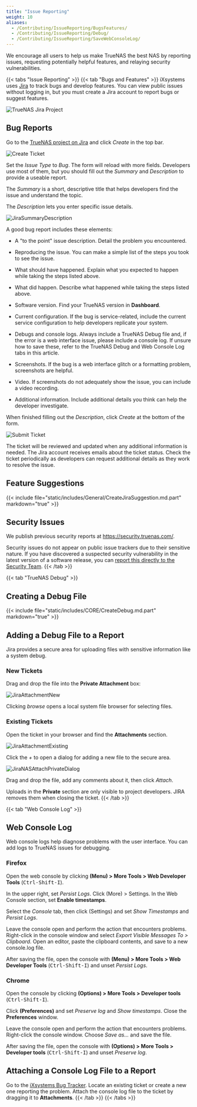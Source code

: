 ```yaml
---
title: "Issue Reporting"
weight: 10
aliases:
  - /Contributing/IssueReporting/BugsFeatures/
  - /Contributing/IssueReporting/Debug/
  - /Contributing/IssueReporting/SaveWebConsoleLog/
---
```


We encourage all users to help us make TrueNAS the best NAS by reporting issues, requesting potentially helpful features, and relaying security vulnerabilities.  

{{< tabs "Issue Reporting" >}}
{{< tab "Bugs and Features" >}}
iXsystems uses [Jira](https://www.atlassian.com/software/jira) to track bugs and develop features.
You can view public issues without logging in, but you must create a Jira account to report bugs or suggest features.

![TrueNAS Jira Project](/images/Contribute/Jira.png "TrueNAS Jira Project")

## Bug Reports

Go to the [TrueNAS project on Jira](https://jira.ixsystems.com/browse/NAS) and click *Create* in the top bar.

![Create Ticket](/images/Contribute/JiraCreate.png "Create Ticket")

Set the *Issue Type* to *Bug*. The form will reload with more fields.
Developers use most of them, but you should fill out the *Summary* and *Description* to provide a useable report.

The *Summary* is a short, descriptive title that helps developers find the issue and understand the topic.

The *Description* lets you enter specific issue details.

![JiraSummaryDescription](/images/Contribute/JiraSummaryDescription.png "Summary and Description Field")

A good bug report includes these elements:

* A "to the point" issue description.
  Detail the problem you encountered.

* Reproducing the issue.
  You can make a simple list of the steps you took to see the issue.

* What should have happened.
  Explain what you expected to happen while taking the steps listed above.

* What did happen.
  Describe what happened while taking the steps listed above.

* Software version.
  Find your TrueNAS version in **Dashboard**.

* Current configuration.
  If the bug is service-related, include the current service configuration to help developers replicate your system.

* Debugs and console logs.
  Always include a TrueNAS Debug file and, if the error is a web interface issue, please include a console log.
  If unsure how to save these, refer to the TrueNAS Debug and Web Console Log tabs in this article.

* Screenshots.
  If the bug is a web interface glitch or a formatting problem, screenshots are helpful.

* Video.
  If screenshots do not adequately show the issue, you can include a video recording.

* Additional information.
  Include additional details you think can help the developer investigate.

When finished filling out the *Description*, click *Create* at the bottom of the form.

![Submit Ticket](/images/Contribute/JiraCreateBottom.png "Submit Ticket")

The ticket will be reviewed and updated when any additional information is needed.
The Jira account receives emails about the ticket status.
Check the ticket periodically as developers can request additional details as they work to resolve the issue.

## Feature Suggestions

{{< include file="static/includes/General/CreateJiraSuggestion.md.part" markdown="true" >}}

## Security Issues

We publish previous security reports at https://security.truenas.com/.

Security issues do not appear on public issue trackers due to their sensitive nature.
If you have discovered a suspected security vulnerability in the latest version of a software release, you can [report this directly to the Security Team](mailto:security-officer@ixsystems.com).
{{< /tab >}}

{{< tab "TrueNAS Debug" >}}
## Creating a Debug File

{{< include file="static/includes/CORE/CreateDebug.md.part" markdown="true" >}}

## Adding a Debug File to a Report

Jira provides a secure area for uploading files with sensitive information like a system debug.

### New Tickets

Drag and drop the file into the **Private Attachment** box:

![JiraAttachmentNew](/images/Contribute/JiraAttachmentNew.png "NAS Project Bug Creation Form")

Clicking *browse* opens a local system file browser for selecting files.

### Existing Tickets

Open the ticket in your browser and find the **Attachments** section.

![JiraAttachmentExisting](/images/Contribute/JiraAttachmentExisting.png "Jira Ticket: Private Attachments")

Click the *+* to open a dialog for adding a new file to the secure area.

![JiraNASAttachPrivateDialog](/images/Contribute/JiraNASAttachPrivateDialog.png "Attaching a private file")

Drag and drop the file, add any comments about it, then click *Attach*.

Uploads in the **Private** section are only visible to project developers. JIRA removes them when closing the ticket.
{{< /tab >}}

{{< tab "Web Console Log" >}}
## Web Console Log
Web console logs help diagnose problems with the user interface.
You can add logs to TrueNAS issues for debugging.

### Firefox

Open the web console by clicking <i class="fa fa-bars" aria-hidden="true" title="Menu"></i> **(Menu) > More Tools > Web Developer Tools** (<kbd>Ctrl-Shift-I</kbd>).

In the upper right, set *Persist Logs*.
Click <i class="fa fa-bars" aria-hidden="true" title="More"></i> (More) > Settings. In the Web Console section, set **Enable timestamps**. 

Select the *Console* tab, then click <i class="fa fa-cog" aria-hidden="true" title="Settings"></i> (Settings) and set *Show Timestamps* and *Persist Logs*.

Leave the console open and perform the action that encounters problems.
Right-click in the console window and select *Export Visible Messages To > Clipboard*.
Open an editor, paste the clipboard contents, and save to a new <file>console.log</file> file.

After saving the file, open the console with <i class="fa fa-bars" aria-hidden="true" title="Menu"></i> **(Menu) > More Tools > Web Developer Tools** (<kbd>Ctrl-Shift-I</kbd>) and unset *Persist Logs*.

### Chrome

Open the console by clicking <i class="fa fa-ellipsis-v" aria-hidden="true" title="Options"></i> **(Options) > More Tools > Developer tools** (<kbd>Ctrl-Shift-I</kbd>).

Click <i class="fa fa-cog" aria-hidden="true" title="Settings"></i> **(Preferences)** and set *Preserve log* and *Show timestamps*. Close the **Preferences** window.

Leave the console open and perform the action that encounters problems. Right-click the console window. Choose *Save as…* and save the file.

After saving the file, open the console with <i class="fa fa-ellipsis-v" aria-hidden="true" title="Options"></i> **(Options) > More Tools > Developer tools** (<kbd>Ctrl-Shift-I</kbd>) and unset *Preserve log*.

## Attaching a Console Log File to a Report

Go to the [iXsystems Bug Tracker](https://jira.ixsystems.com). Locate an existing ticket or create a new one reporting the problem.
Attach the console log file to the ticket by dragging it to **Attachments**.
{{< /tab >}}
{{< /tabs >}}
